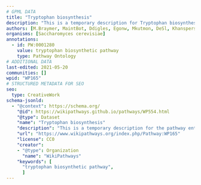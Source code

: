 ```yaml
---
# GPML DATA
title: "Tryptophan biosynthesis"
description: "This is a temporary description for Tryptophan biosynthesis"
authors: [M.Braymer, MaintBot, Ddigles, Egonw, Mkutmon, DeSl, Khanspers, Eweitz]
organisms: [Saccharomyces cerevisiae]
annotations:
  - id: PW:0001280
    value: tryptophan biosynthetic pathway
    type: Pathway Ontology
# ADDITIONAL DATA
last-edited: 2021-05-20
communities: []
wpid: "WP165"
# STRUCTURED METADATA FOR SEO
seo:
  type: CreativeWork
schema-jsonld:
  - "@context": https://schema.org/
    "@id": https://wikipathways.github.io/pathways/WP554.html
    "@type": Dataset
    "name": "Tryptophan biosynthesis"
    "description": "This is a temporary description for the pathway entitled: Tryptophan biosynthesis"
    "url": "https://www.wikipathways.org/index.php/Pathway:WP165"
    "license": CC0
    "creator":
    - "@type": Organization
      "name": "WikiPathways"
    "keywords": [
      "tryptophan biosynthetic pathway",
      ]
---
```

